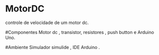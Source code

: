 # MotorDC
controle de velocidade de um motor dc.

#Componentes
Motor dc , transistor,  resistores  , push button e Arduino Uno.

#Ambiente
Simulador simulide , IDE Arduino .
